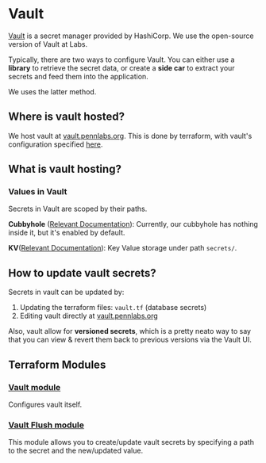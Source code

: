 # Vault
[Vault](https://www.vaultproject.io/) is a secret manager provided by HashiCorp. We use the open-source version of Vault at Labs.

Typically, there are two ways to configure Vault. You can either use a **library** to retrieve the secret data, or create a **side car** to extract your secrets and feed them into the application.

We uses the latter method.

## Where is vault hosted?
We host vault at [vault.pennlabs.org](https://vault.pennlabs.org). This is done by terraform, with vault's configuration specified [here](https://github.com/pennlabs/infrastructure/blob/master/terraform/vault.tf).

## What is vault hosting?
### Values in Vault
Secrets in Vault are scoped by their paths.

**Cubbyhole** ([Relevant Documentation](https://www.vaultproject.io/docs/secrets/cubbyhole
)): Currently, our cubbyhole has nothing inside it, but it's enabled by default.

**KV**([Relevant Documentation](https://www.vaultproject.io/docs/secrets/kv/kv-v2
)): Key Value storage under path `secrets/`.

## How to update vault secrets?
Secrets in vault can be updated by:
1. Updating the terraform files: `vault.tf` (database secrets)
2. Editing vault directly at [vault.pennlabs.org](https://vault.pennlabs.org)

Also, vault allow for **versioned secrets**, which is a pretty neato way to say that you can view & revert them back to previous versions via the Vault UI.

## Terraform Modules
### [Vault module](https://github.com/pennlabs/infrastructure/tree/master/terraform/modules/vault)
Configures vault itself.

### [Vault Flush module](https://github.com/pennlabs/infrastructure/tree/master/terraform/modules/vault_flush)

This module allows you to create/update vault secrets by specifying a path to the secret and the new/updated value.